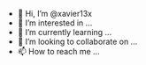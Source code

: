 - 👋 Hi, I’m @xavier13x
- 👀 I’m interested in ...
- 🌱 I’m currently learning ...
- 💞️ I’m looking to collaborate on ...
- 📫 How to reach me ...

<!---
xavier13x/xavier13x is a ✨ special ✨ repository because its `README.md` (this file) appears on your GitHub profile.
You can click the Preview link to take a look at your changes.
--->
